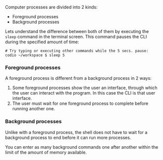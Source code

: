 Computer processes are divided into 2 kinds: 

- Foreground processes
- Background processes

Lets understand the difference between both of them by executing the `sleep` command in the terminal screen. This command pauses the CLI during the specified amount of time:

```
# Try typing or executing other commands while the 5 secs. pause:
codio ~/workspace $ sleep 5
```

### Foreground processes

A foreground process is different from a background process in 2 ways:

1. Some foreground processes show the user an interface, through which the user can interact with the program. In this case the CLI is that user interface.
2. The user must wait for one foreground process to complete before running another one.

### Background processes
Unlike with a foreground process, the shell does not have to wait for a background process to end before it can run more processes.

You can enter as many background commands one after another within the limit of the amount of memory available. 